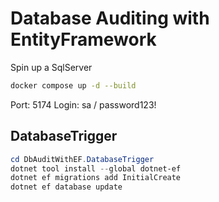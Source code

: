 Database Auditing with EntityFramework
======================================

Spin up a SqlServer

```sh
docker compose up -d --build
```

Port: 5174
Login: sa / password123!


DatabaseTrigger
---------------

```ps1
cd DbAuditWithEF.DatabaseTrigger
dotnet tool install --global dotnet-ef
dotnet ef migrations add InitialCreate
dotnet ef database update
```
